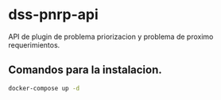 # dss-pnrp-api

API de plugin de problema priorizacion y problema de proximo requerimientos.

## Comandos para la instalacion.
```bash
docker-compose up -d
```
